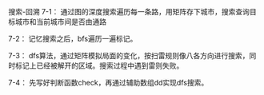 搜索-回溯
7-1：
通过图的深度搜索遍历每一条路，用矩阵存下城市，搜索查询目标城市和当前城市间是否由通路

7-2：
记忆搜索之后，bfs遍历一遍标记。

7-3：
dfs算法，通过矩阵模拟局面的变化，按扫雷规则像八各方向进行搜索，同时标记上已经被解开的区域。搜索过程中遇到雷则失败。

7-4：
先写好判断函数check，再通过辅助数组dd实现dfs搜索。

